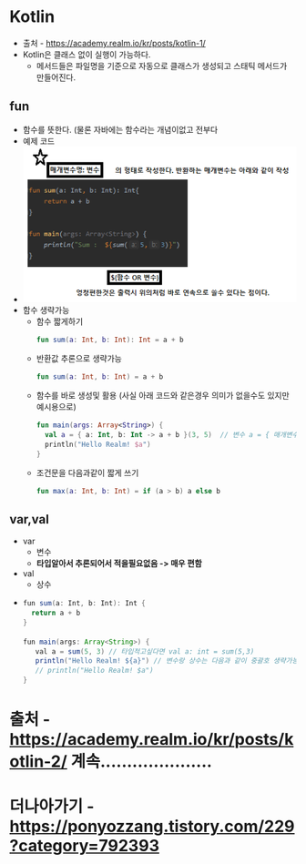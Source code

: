Kotlin
===
* 출처 - https://academy.realm.io/kr/posts/kotlin-1/ 
* Kotlin은 클래스 없이 실행이 가능하다.
  * 메서드들은 파일명을 기준으로 자동으로 클래스가 생성되고 스태틱 메서드가 만들어진다.

fun
---
* 함수를 뜻한다. (물론 자바에는 함수라는 개념이없고 전부다 
* 예제 코드
* ![](/img/kotlin1.png)
* 함수 생략가능
  * 함수 짧게하기
    ```kotlin
    fun sum(a: Int, b: Int): Int = a + b
  * 반환값 추론으로 생략가능
    ```kotlin
    fun sum(a: Int, b: Int) = a + b
  * 함수를 바로 생성및 활용 (사실 아래 코드와 같은경우 의미가 없을수도 있지만 예시용으로)
    ```kotlin
    fun main(args: Array<String>) {
      val a = { a: Int, b: Int -> a + b }(3, 5)  // 변수 a = { 매개변수,매개변수 -> return }(값, 값)
      println("Hello Realm! $a")
    }
  * 조건문을 다음과같이 짧게 쓰기
    ```kotlin
    fun max(a: Int, b: Int) = if (a > b) a else b

var,val
---
* var
  * 변수
  * **타입알아서 추론되어서 적을필요없음 -> 매우 편함**
* val
  * 상수
* ```java
  fun sum(a: Int, b: Int): Int {
    return a + b
  }

  fun main(args: Array<String>) {
     val a = sum(5, 3) // 타입적고싶다면 val a: int = sum(5,3)
     println("Hello Realm! ${a}") // 변수랑 상수는 다음과 같이 중괄호 생략가능
     // println("Hello Realm! $a")
  }
  
  
# 출처 - https://academy.realm.io/kr/posts/kotlin-2/ 계속.....................

# 더나아가기 - https://ponyozzang.tistory.com/229?category=792393


